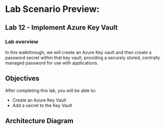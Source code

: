 # Lab Scenario Preview: 

## Lab 12 - Implement Azure Key Vault

### Lab overview

In this walkthrough, we will create an Azure Key vault and then create a password secret within that key vault, providing a securely stored, centrally managed password for use with applications.

## Objectives

After completing this lab, you will be able to:

- Create an Azure Key Vault
- Add a secret to the Key Vault

## Architecture Diagram

